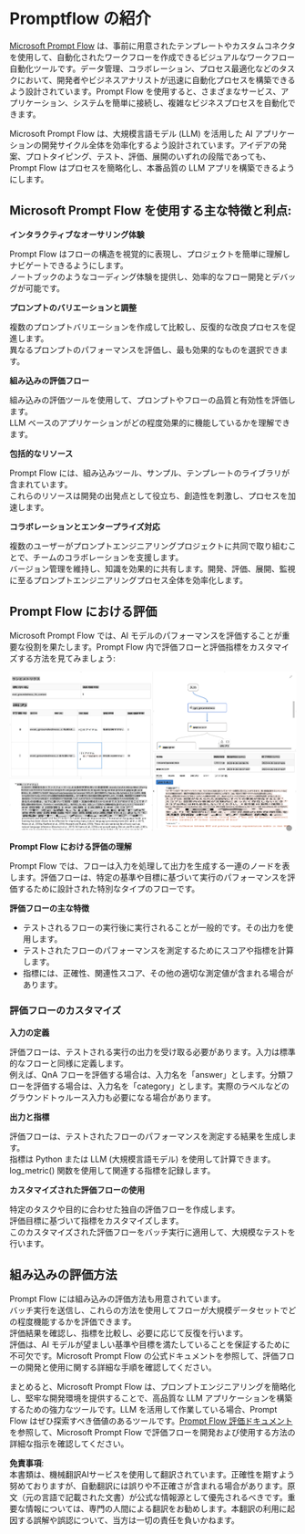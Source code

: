 # **Promptflow の紹介**

[Microsoft Prompt Flow](https://microsoft.github.io/promptflow/index.html?WT.mc_id=aiml-138114-kinfeylo) は、事前に用意されたテンプレートやカスタムコネクタを使用して、自動化されたワークフローを作成できるビジュアルなワークフロー自動化ツールです。データ管理、コラボレーション、プロセス最適化などのタスクにおいて、開発者やビジネスアナリストが迅速に自動化プロセスを構築できるよう設計されています。Prompt Flow を使用すると、さまざまなサービス、アプリケーション、システムを簡単に接続し、複雑なビジネスプロセスを自動化できます。

Microsoft Prompt Flow は、大規模言語モデル (LLM) を活用した AI アプリケーションの開発サイクル全体を効率化するよう設計されています。アイデアの発案、プロトタイピング、テスト、評価、展開のいずれの段階であっても、Prompt Flow はプロセスを簡略化し、本番品質の LLM アプリを構築できるようにします。

## Microsoft Prompt Flow を使用する主な特徴と利点:

**インタラクティブなオーサリング体験**

Prompt Flow はフローの構造を視覚的に表現し、プロジェクトを簡単に理解しナビゲートできるようにします。  
ノートブックのようなコーディング体験を提供し、効率的なフロー開発とデバッグが可能です。

**プロンプトのバリエーションと調整**

複数のプロンプトバリエーションを作成して比較し、反復的な改良プロセスを促進します。  
異なるプロンプトのパフォーマンスを評価し、最も効果的なものを選択できます。

**組み込みの評価フロー**

組み込みの評価ツールを使用して、プロンプトやフローの品質と有効性を評価します。  
LLM ベースのアプリケーションがどの程度効果的に機能しているかを理解できます。

**包括的なリソース**

Prompt Flow には、組み込みツール、サンプル、テンプレートのライブラリが含まれています。  
これらのリソースは開発の出発点として役立ち、創造性を刺激し、プロセスを加速します。

**コラボレーションとエンタープライズ対応**

複数のユーザーがプロンプトエンジニアリングプロジェクトに共同で取り組むことで、チームのコラボレーションを支援します。  
バージョン管理を維持し、知識を効果的に共有します。開発、評価、展開、監視に至るプロンプトエンジニアリングプロセス全体を効率化します。

## Prompt Flow における評価

Microsoft Prompt Flow では、AI モデルのパフォーマンスを評価することが重要な役割を果たします。Prompt Flow 内で評価フローと評価指標をカスタマイズする方法を見てみましょう:

![PFVizualise](../../../../../translated_images/pfvisualize.93c453890f4088830217fa7308b1a589058ed499bbfff160c85676066b5cbf2d.ja.png)

**Prompt Flow における評価の理解**

Prompt Flow では、フローは入力を処理して出力を生成する一連のノードを表します。評価フローは、特定の基準や目標に基づいて実行のパフォーマンスを評価するために設計された特別なタイプのフローです。

**評価フローの主な特徴**

- テストされるフローの実行後に実行されることが一般的です。その出力を使用します。  
- テストされたフローのパフォーマンスを測定するためにスコアや指標を計算します。  
- 指標には、正確性、関連性スコア、その他の適切な測定値が含まれる場合があります。

### 評価フローのカスタマイズ

**入力の定義**

評価フローは、テストされる実行の出力を受け取る必要があります。入力は標準的なフローと同様に定義します。  
例えば、QnA フローを評価する場合は、入力名を「answer」とします。分類フローを評価する場合は、入力名を「category」とします。実際のラベルなどのグラウンドトゥルース入力も必要になる場合があります。

**出力と指標**

評価フローは、テストされたフローのパフォーマンスを測定する結果を生成します。  
指標は Python または LLM (大規模言語モデル) を使用して計算できます。log_metric() 関数を使用して関連する指標を記録します。

**カスタマイズされた評価フローの使用**

特定のタスクや目的に合わせた独自の評価フローを作成します。  
評価目標に基づいて指標をカスタマイズします。  
このカスタマイズされた評価フローをバッチ実行に適用して、大規模なテストを行います。

## 組み込みの評価方法

Prompt Flow には組み込みの評価方法も用意されています。  
バッチ実行を送信し、これらの方法を使用してフローが大規模データセットでどの程度機能するかを評価できます。  
評価結果を確認し、指標を比較し、必要に応じて反復を行います。  
評価は、AI モデルが望ましい基準や目標を満たしていることを保証するために不可欠です。Microsoft Prompt Flow の公式ドキュメントを参照して、評価フローの開発と使用に関する詳細な手順を確認してください。

まとめると、Microsoft Prompt Flow は、プロンプトエンジニアリングを簡略化し、堅牢な開発環境を提供することで、高品質な LLM アプリケーションを構築するための強力なツールです。LLM を活用して作業している場合、Prompt Flow はぜひ探索すべき価値のあるツールです。[Prompt Flow 評価ドキュメント](https://learn.microsoft.com/azure/machine-learning/prompt-flow/how-to-develop-an-evaluation-flow?view=azureml-api-2?WT.mc_id=aiml-138114-kinfeylo) を参照して、Microsoft Prompt Flow で評価フローを開発および使用する方法の詳細な指示を確認してください。

**免責事項**:  
本書類は、機械翻訳AIサービスを使用して翻訳されています。正確性を期すよう努めておりますが、自動翻訳には誤りや不正確さが含まれる場合があります。原文（元の言語で記載された文書）が公式な情報源として優先されるべきです。重要な情報については、専門の人間による翻訳をお勧めします。本翻訳の利用に起因する誤解や誤認について、当方は一切の責任を負いかねます。